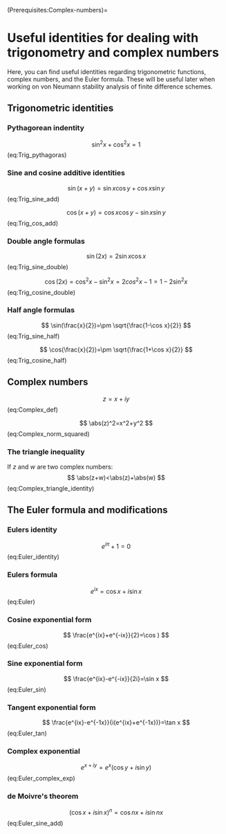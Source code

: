 (Prerequisites:Complex-numbers)=
# Useful identities for dealing with trigonometry and complex numbers

Here, you can find useful identities regarding trigonometric functions, complex numbers, and the Euler formula. These will be useful later when working on von Neumann stability analysis of finite difference schemes. 

## Trigonometric identities

### Pythagorean indentity
$$
\sin^2 x+\cos^2 x=1
$$ (eq:Trig_pythagoras)

### Sine and cosine additive identities
$$
\sin(x+y)=\sin x\cos y+\cos x\sin y
$$ (eq:Trig_sine_add)

$$
\cos(x+y)=\cos x\cos y-\sin x\sin y
$$ (eq:Trig_cos_add)

### Double angle formulas
$$
\sin(2x)=2\sin x\cos x
$$ (eq:Trig_sine_double)

$$
\cos(2x)=\cos^2 x-\sin^2 x=2cos^2 x-1=1-2\sin^2x
$$ (eq:Trig_cosine_double)

### Half angle formulas
$$
\sin(\frac{x}{2})=\pm \sqrt{\frac{1-\cos x}{2}}
$$ (eq:Trig_sine_half)

$$
\cos(\frac{x}{2})=\pm \sqrt{\frac{1+\cos x}{2}}
$$ (eq:Trig_cosine_half)

## Complex numbers
$$
z=x+iy
$$ (eq:Complex_def)

$$
\abs(z)^2=x^2+y^2
$$ (eq:Complex_norm_squared)

### The triangle inequality
If $z$ and $w$ are two complex numbers:
$$
\abs(z+w)<\abs(z)+\abs(w)
$$ (eq:Complex_triangle_identity)


## The Euler formula and modifications

### Eulers identity
$$
e^{i\pi}+1=0
$$ (eq:Euler_identity)

### Eulers formula
$$
e^{ix}=\cos x+i\sin x
$$ (eq:Euler)

### Cosine exponential form
$$
\frac{e^{ix}+e^{-ix}}{2}=\cos )
$$ (eq:Euler_cos)

### Sine exponential form
$$
\frac{e^{ix}-e^{-ix}}{2i}=\sin x
$$ (eq:Euler_sin)

### Tangent exponential form
$$
\frac{e^{ix}-e^{-1x}}{i(e^{ix}+e^{-1x})}=\tan x
$$ (eq:Euler_tan)

### Complex exponential
$$
e^{x+iy}=e^x(\cos y+i\sin y)
$$ (eq:Euler_complex_exp)

### de Moivre's theorem
$$
(\cos x+i\sin x)^n=\cos nx+i\sin nx
$$ (eq:Euler_sine_add)


